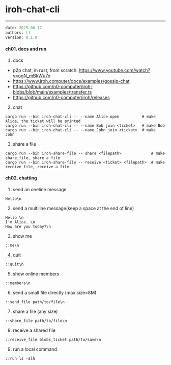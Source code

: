 # iroh-chat-cli
---
```meta
date: 2025-06-17
authors: []
version: 0.1.0
```


#### ch01. docs and run
1. docs
- p2p chat, in rust, from scratch: https://www.youtube.com/watch?v=ogN_mBkWu7o
- https://www.iroh.computer/docs/examples/gossip-chat
- https://github.com/n0-computer/iroh-blobs/blob/main/examples/transfer.rs
- https://github.com/n0-computer/iroh/releases

2. chat
```
cargo run --bin iroh-chat-cli -- --name Alice open          # make Alice, the ticket will be printed
cargo run --bin iroh-chat-cli -- --name Bob join <ticket>   # make Bob
cargo run --bin iroh-chat-cli -- --name John join <ticket>  # make John
```

3. share a file
```
cargo run --bin iroh-share-file -- share <filepath>             # make share_file, share a file
cargo run --bin iroh-share-file -- receive <ticket> <filepath>  # make receive_file, receive a file
```


#### ch02. chatting
1. send an oneline message
```
Hello\n
```

2. send a multiline message(keep a space at the end of line)
```
Hello \n
I'm Alice. \n
How are you today?\n
```

3. show me
```
::me\n
```

4. quit
```
::quit\n
```

5. show online members
```
::members\n
```

6. send a small file directly (max size=8M)
```
::send_file path/to/file\n
```

7. share a file (any size)
```
::share_file path/to/file\n
```

8. receive a shared file
```
::receive_file blobs_ticket path/to/save\n
```

9. run a local command
```
::run ls -alh
```
